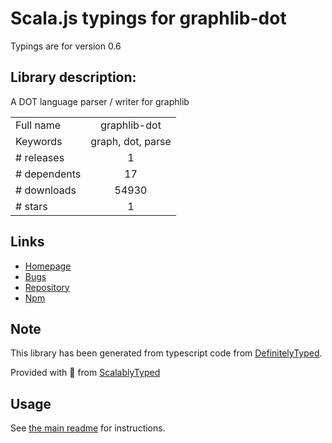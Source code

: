 
# Scala.js typings for graphlib-dot

Typings are for version 0.6

## Library description:
A DOT language parser / writer for graphlib

|                    |                 |
| ------------------ | :-------------: |
| Full name          | graphlib-dot |
| Keywords           | graph, dot, parse |
| # releases         | 1 |
| # dependents       | 17 |
| # downloads        | 54930 |
| # stars            | 1 |

## Links
- [Homepage](https://github.com/cpettitt/graphlib-dot)
- [Bugs](https://github.com/cpettitt/graphlib-dot/issues)
- [Repository](https://github.com/cpettitt/graphlib-dot)
- [Npm](https://www.npmjs.com/package/graphlib-dot)
    


## Note
This library has been generated from typescript code from [DefinitelyTyped](https://definitelytyped.org).

Provided with :purple_heart: from [ScalablyTyped](https://github.com/oyvindberg/ScalablyTyped)

## Usage
See [the main readme](../../readme.md) for instructions.


